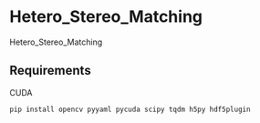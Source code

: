 # Hetero_Stereo_Matching
Hetero_Stereo_Matching


## Requirements
CUDA

```
pip install opencv pyyaml pycuda scipy tqdm h5py hdf5plugin
```

